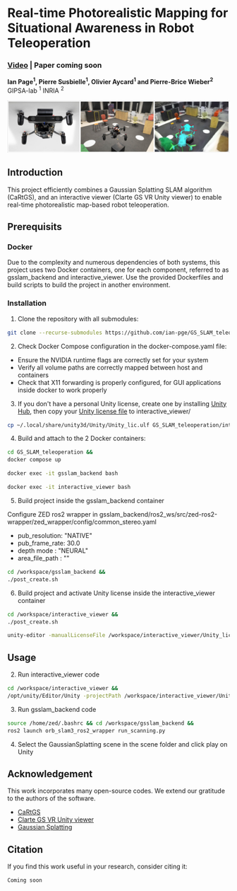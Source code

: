 # Real-time Photorealistic Mapping for Situational Awareness in Robot Teleoperation

### [Video](https://www.youtube.com/watch?v=-Md49rKkV8I) | Paper coming soon

**Ian Page<sup>1</sup>, Pierre Susbielle<sup>1</sup>, Olivier Aycard<sup>1</sup> and Pierre-Brice Wieber<sup>2</sup>**
GIPSA-lab <sup>1</sup>
INRIA <sup>2</sup>

![image](assets/overview.png)

## Introduction

This project efficiently combines a Gaussian Splatting SLAM algorithm (CaRtGS), and an interactive viewer (Clarte GS VR Unity viewer) to enable real-time photorealistic map-based robot teleoperation.

## Prerequisits

### Docker

Due to the complexity and numerous dependencies of both systems, this project uses two Docker containers, one for each component, referred to as gsslam_backend and interactive_viewer. Use the provided Dockerfiles and build scripts to build the project in another environment.

### Installation
1. Clone the repository with all submodules:
```bash
git clone --recurse-submodules https://github.com/ian-pge/GS_SLAM_teleoperation.git
```

2. Check Docker Compose configuration in the docker-compose.yaml file:
  - Ensure the NVIDIA runtime flags are correctly set for your system
  - Verify all volume paths are correctly mapped between host and containers
  - Check that X11 forwarding is properly configured, for GUI applications inside docker to work properly

3. If you don't have a personal Unity license, create one by installing [Unity Hub](https://docs.unity3d.com/hub/manual/InstallHub.html), then copy your [Unity license file](https://docs.unity3d.com/6000.2/Documentation/Manual/ActivationFAQ.html) to interactive_viewer/
```bash
cp ~/.local/share/unity3d/Unity/Unity_lic.ulf GS_SLAM_teleoperation/interactive_viewer/
```

4. Build and attach to the 2 Docker containers:
```bash
cd GS_SLAM_teleoperation &&
docker compose up
```
```bash
docker exec -it gsslam_backend bash
```
```bash
docker exec -it interactive_viewer bash
```

5. Build project inside the gsslam_backend container

Configure ZED ros2 wrapper in gsslam_backend/ros2_ws/src/zed-ros2-wrapper/zed_wrapper/config/common_stereo.yaml
  - pub_resolution: "NATIVE"
  - pub_frame_rate: 30.0
  - depth mode : "NEURAL"
  - area_file_path : ""

```bash
cd /workspace/gsslam_backend &&
./post_create.sh
```

6. Build project and activate Unity license inside the interactive_viewer container
```bash
cd /workspace/interactive_viewer &&
./post_create.sh
```
```bash
unity-editor -manualLicenseFile /workspace/interactive_viewer/Unity_lic.ulf -logFile /dev/stdout
```

## Usage


2. Run interactive_viewer code
```bash
cd /workspace/interactive_viewer &&
/opt/unity/Editor/Unity -projectPath /workspace/interactive_viewer/UnityProject
```

3. Run gsslam_backend code
```bash
source /home/zed/.bashrc && cd /workspace/gsslam_backend &&
ros2 launch orb_slam3_ros2_wrapper run_scanning.py
```

4. Select the GaussianSplatting scene in the scene folder and click play on Unity

## Acknowledgement
This work incorporates many open-source codes. We extend our gratitude to the authors of the software.
- [CaRtGS](https://github.com/DapengFeng/cartgs/blob/main/README.md)
- [Clarte GS VR Unity viewer](https://github.com/clarte53/GaussianSplattingVRViewerUnity)
- [Gaussian Splatting](https://github.com/graphdeco-inria/gaussian-splatting)

## Citation
If you find this work useful in your research, consider citing it:
```
Coming soon
```

